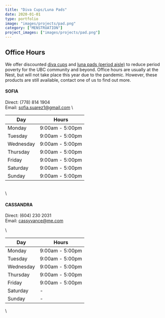 ```yaml
---
title: "Diva Cups/Luna Pads"
date: 2020-01-01
type: portfolio
image: "images/projects/pad.png"
category: ["MENSTRUATION"]
project_images: ["images/projects/pad.png"]
---
```


## Office Hours
We offer discounted [diva cups](https://divacup.com/) and [luna pads (period aisle)](https://periodaisle.com/) to reduce period poverty for the UBC community and beyond. Office hours are usually at the Nest, but will not take place this year due to the pandemic. However, these products are still available, contact one of us to find out more. 


#### SOFIA
Direct: (778) 814 1904 \
Email: [sofia.suarez1@gmail.com](mailto:sofia.suarez1@gmail.com)
\ 



| Day       | Hours              |
| --------- | ------------------ |
| Monday    | 9:00am - 5:00pm    |
| Tuesday   | 9:00am - 5:00pm    |
| Wednesday | 9:00am - 5:00pm    |
| Thursday  | 9:00am - 5:00pm    |
| Friday    | 9:00am - 5:00pm    |
| Saturday  | 9:00am - 5:00pm    |
| Sunday    | 9:00am - 5:00pm    |
\
\

#### CASSANDRA
Direct: (604) 230 2031  \
Email: [cassyvance@me.com](mailto:cassyvance@me.com)

\ 


| Day       | Hours              |
| --------- | ------------------ |
| Monday    | 9:00am - 5:00pm    |
| Tuesday   | 9:00am - 5:00pm    |
| Wednesday | 9:00am - 5:00pm    |
| Thursday  | 9:00am - 5:00pm    |
| Friday    | 9:00am - 5:00pm    |
| Saturday  | - |
| Sunday    | - |

\